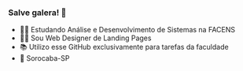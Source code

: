 ### Salve galera! 👋

- 🧑‍🎓 Estudando Análise e Desenvolvimento de Sistemas na FACENS
- 👨‍💻 Sou Web Designer de Landing Pages
- 📚 Utilizo esse GitHub exclusivamente para tarefas da faculdade
- 🚩 Sorocaba-SP
